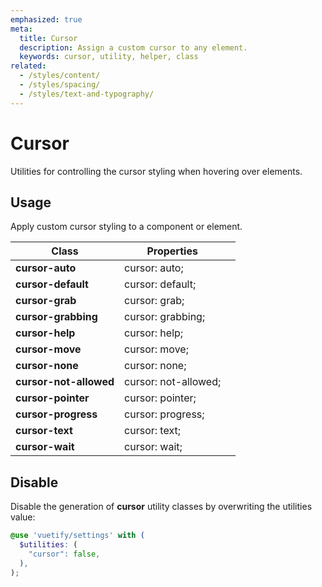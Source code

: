 ```yaml
---
emphasized: true
meta:
  title: Cursor
  description: Assign a custom cursor to any element.
  keywords: cursor, utility, helper, class
related:
  - /styles/content/
  - /styles/spacing/
  - /styles/text-and-typography/
---
```


# Cursor

Utilities for controlling the cursor styling when hovering over elements.

<page-features />

## Usage

Apply custom cursor styling to a component or element.

<example file="cursor/usage" />

| Class | Properties | |
| - | - | - |
| **cursor-auto** | cursor: auto; | |
| **cursor-default** | cursor: default; | |
| **cursor-grab** | cursor: grab; | |
| **cursor-grabbing** | cursor: grabbing; | |
| **cursor-help** | cursor: help; | |
| **cursor-move** | cursor: move; | |
| **cursor-none** | cursor: none; | |
| **cursor-not-allowed** | cursor: not-allowed; | |
| **cursor-pointer** | cursor: pointer; | |
| **cursor-progress** | cursor: progress; | |
| **cursor-text** | cursor: text; | |
| **cursor-wait** | cursor: wait; | |

<entry />

## Disable

Disable the generation of **cursor** utility classes by overwriting the utilities value:

```scss { resource="src/styles/settings.scss" }
@use 'vuetify/settings' with (
  $utilities: (
    "cursor": false,
  ),
);
```
